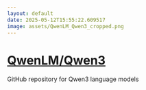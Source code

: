 ```yaml
---
layout: default
date: 2025-05-12T15:55:22.609517
image: assets/QwenLM_Qwen3_cropped.png
---
```


# [QwenLM/Qwen3](https://github.com/QwenLM/Qwen3)

GitHub repository for Qwen3 language models

